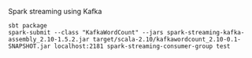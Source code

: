 Spark streaming using Kafka

```
sbt package
spark-submit --class "KafkaWordCount" --jars spark-streaming-kafka-assembly_2.10-1.5.2.jar target/scala-2.10/kafkawordcount_2.10-0.1-SNAPSHOT.jar localhost:2181 spark-streaming-consumer-group test
```
